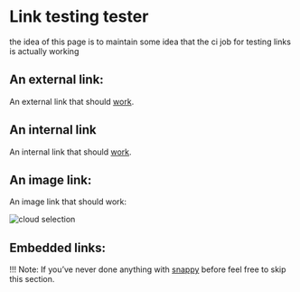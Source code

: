 # Link testing tester

the idea of this page is to maintain some idea that the ci job for testing links is actually working

## An external link:

An external link that should [work](https://jujucharms.com/).

## An internal link

An internal link that should [work](#an-internal-link).


## An image link:

An image link that should work:

![cloud selection](../media/cloud-selection.png)


## Embedded links:

!!! Note: If you’ve never done anything with [snappy](https://snapcraft.io/) before feel free to skip this section.


